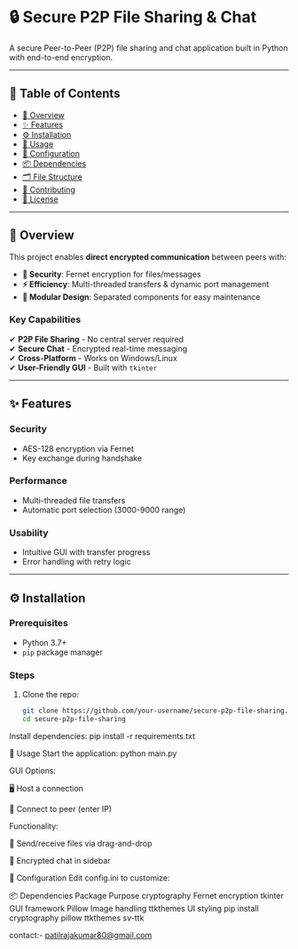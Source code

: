 # 🔒 Secure P2P File Sharing & Chat  

A secure Peer-to-Peer (P2P) file sharing and chat application built in Python with end-to-end encryption.  

---

## 📖 Table of Contents  
- [🌟 Overview](#-overview)  
- [✨ Features](#-features)  
- [⚙️ Installation](#️-installation)  
- [🚀 Usage](#-usage)  
- [🔧 Configuration](#-configuration)  
- [📦 Dependencies](#-dependencies)  
- [🗂️ File Structure](#️-file-structure)  
- [🤝 Contributing](#-contributing)  
- [📜 License](#-license)  

---

## 🌟 Overview  

This project enables **direct encrypted communication** between peers with:  
- **🔐 Security**: Fernet encryption for files/messages  
- **⚡ Efficiency**: Multi-threaded transfers & dynamic port management  
- **🧩 Modular Design**: Separated components for easy maintenance  

### Key Capabilities  
✔ **P2P File Sharing** - No central server required  
✔ **Secure Chat** - Encrypted real-time messaging  
✔ **Cross-Platform** - Works on Windows/Linux  
✔ **User-Friendly GUI** - Built with `tkinter`  

---

## ✨ Features  

### Security  
- AES-128 encryption via Fernet  
- Key exchange during handshake  

### Performance  
- Multi-threaded file transfers  
- Automatic port selection (3000-9000 range)  

### Usability  
- Intuitive GUI with transfer progress  
- Error handling with retry logic  

---

## ⚙️ Installation  

### Prerequisites  
- Python 3.7+  
- `pip` package manager  

### Steps  
1. Clone the repo:  
   ```bash
   git clone https://github.com/your-username/secure-p2p-file-sharing.git
   cd secure-p2p-file-sharing


Install dependencies:
pip install -r requirements.txt

🚀 Usage
Start the application:
python main.py

GUI Options:

🖥️ Host a connection

🔌 Connect to peer (enter IP)

Functionality:

📁 Send/receive files via drag-and-drop

💬 Encrypted chat in sidebar


🔧 Configuration
Edit config.ini to customize:



📦 Dependencies
Package	Purpose
cryptography	Fernet encryption
tkinter	GUI framework
Pillow	Image handling
ttkthemes	UI styling
pip install cryptography pillow ttkthemes sv-ttk

contact:-
patilrajakumar80@gmail.com
